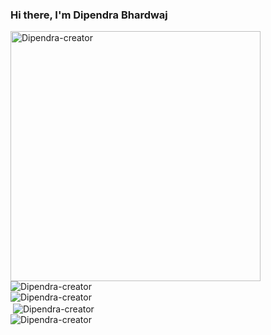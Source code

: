 ### Hi there, I'm Dipendra Bhardwaj


<img align="left" height="400px" src="https://dipendra-creator.github.io/Dipendra-creator/images/the.villain.skull-20210407-0001.jpg" alt="Dipendra-creator" />

<p align="left"><img src="https://komarev.com/ghpvc/?username=Dipendra-creator" alt="Dipendra-creator"/><br>

<img align="left" src="https://github-readme-stats.vercel.app/api/top-langs?username=Dipendra-creator&show_icons=true&locale=en&layout=compact" alt="Dipendra-creator" />
<br>
&nbsp;<img align="center" src="https://github-readme-stats.vercel.app/api?username=Dipendra-creator&show_icons=true&locale=en" alt="Dipendra-creator" />
<br>
<img align="center" src="https://github-readme-streak-stats.herokuapp.com/?user=Dipendra-creator&" alt="Dipendra-creator" /></p>
